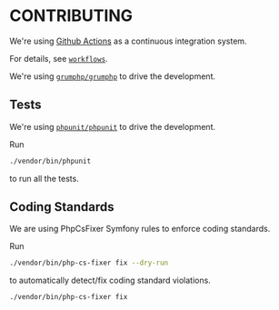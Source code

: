 # CONTRIBUTING

We're using [Github Actions](https://travis-ci.com) as a continuous integration system.
 
For details, see [`workflows`](./.github/workflows). 

We're using [`grumphp/grumphp`](https://github.com/phpro/grumphp) to drive the development.
 
## Tests

We're using [`phpunit/phpunit`](https://phpunit.de/) to drive the development.

Run

```bash
./vendor/bin/phpunit
```

to run all the tests.

## Coding Standards

We are using PhpCsFixer Symfony rules to enforce coding standards.

Run

```bash
./vendor/bin/php-cs-fixer fix --dry-run
```

to automatically detect/fix coding standard violations.

```bash
./vendor/bin/php-cs-fixer fix
```
